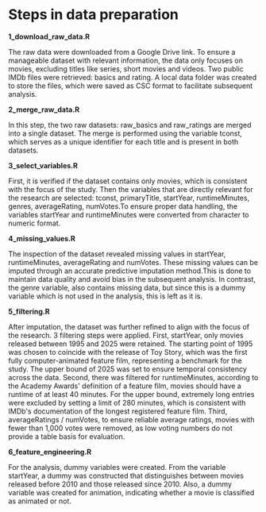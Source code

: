 # Steps in data preparation

**1_download_raw_data.R**

The raw data were downloaded from a Google Drive link. To ensure a manageable dataset with relevant information, the data only focuses on movies, excluding titles like series, short movies and videos. Two public IMDb files were retrieved: basics and rating. A local data folder was created to store the files, which were saved as CSC format to facilitate subsequent analysis.

**2_merge_raw_data.R**

In this step, the two raw datasets: raw_basics and raw_ratings are merged into a single dataset. The merge is performed using the variable tconst, which serves as a unique identifier for each title and is present in both datasets.

**3_select_variables.R**

First, it is verified if the dataset contains only movies, which is consistent with the focus of the study. Then the variables that are directly relevant for the research are selected: tconst, primaryTitle, startYear, runtimeMinutes, genres, averageRating, numVotes.To ensure proper data handling, the variables startYear and runtimeMinutes were converted from character to numeric format.

**4_missing_values.R**

The inspection of the dataset revealed missing values in startYear, runtimeMinutes, averageRating and numVotes. These missing values can be imputed through an accurate predictive imputation method.This is done to maintain data quality and avoid bias in the subsequent analysis. In contrast, the genre variable, also contains missing data, but since this is a dummy variable which is not used in the analysis, this is left as it is.

**5_filtering.R**

After imputation, the dataset was further refined to align with the focus of the research. 3 filtering steps were applied. First, startYear, only movies released between 1995 and 2025 were retained. The starting point of 1995 was chosen to coincide with the release of Toy Story, which was the first fully computer-animated feature film, representing a benchmark for the study. The upper bound of 2025 was set to ensure temporal consistency across the data. Second, there was filtered for runtimeMinutes, according to the Academy Awards' definition of a feature film, movies should have a runtime of at least 40 minutes. For the upper bound, extremely long entries were excluded by setting a limit of 280 minutes, which is consistent with IMDb's documentation of the longest registered feature film. Third, averageRatings / numVotes, to ensure reliable average ratings, movies with fewer than 1,000 votes were removed, as low voting numbers do not provide a table basis for evaluation.

**6_feature_engineering.R**

For the analysis, dummy variables were created. From the variable startYear, a dummy was constructed that distinguishes between movies released before 2010 and those released since 2010. Also, a dummy variable was created for animation, indicating whether a movie is classified as animated or not.
